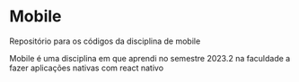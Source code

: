 # Mobile
Repositório para os códigos da disciplina de mobile

Mobile é uma disciplina em que aprendi no semestre 2023.2 na faculdade a fazer aplicações nativas com react nativo

